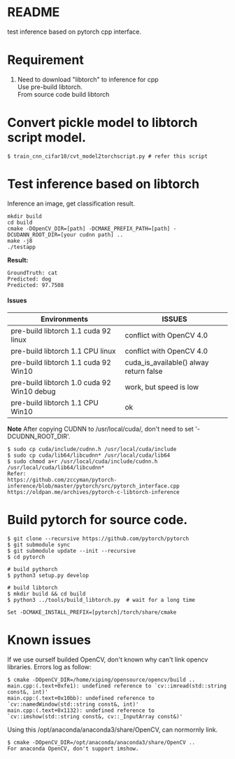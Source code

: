 # README
test inference based on pytorch cpp interface.

# Requirement
1. Need to download "libtorch" to inference for cpp <br>
	Use pre-build libtorch. 	<br>
	From source code build libtorch 	<br>

# Convert pickle model to libtorch script model.

	$ train_cnn_cifar10/cvt_model2torchscript.py # refer this script

# Test inference based on libtorch
Inference an image, get classification result.

	mkdir build
	cd build
	cmake -DOpenCV_DIR=[path] -DCMAKE_PREFIX_PATH=[path] -DCUDANN_ROOT_DIR=[your cudnn path] ..
	make -j8
	./testapp

**Result:**

	GroundTruth: cat
	Predicted: dog
	Predicted: 97.7508
	
#### Issues

| Environments | ISSUES |
| -------------------------------------      | ------------------------ |
| pre-build libtorch 1.1 cuda 92 linux       | conflict with OpenCV 4.0 |
| pre-build libtorch 1.1 CPU linux           | conflict with OpenCV 4.0 |
| pre-build libtorch 1.1 cuda 92 Win10       | cuda_is_available() alway return false |
| pre-build libtorch 1.0 cuda 92 Win10 debug | work, but speed is low |
| pre-build libtorch 1.1 CPU Win10           | ok |


**Note** After copying CUDNN to /usr/local/cuda/, don't need to set '-DCUDNN_ROOT_DIR'.

	$ sudo cp cuda/include/cudnn.h /usr/local/cuda/include
	$ sudo cp cuda/lib64/libcudnn* /usr/local/cuda/lib64
	$ sudo chmod a+r /usr/local/cuda/include/cudnn.h /usr/local/cuda/lib64/libcudnn*
	Refer:
	https://github.com/zccyman/pytorch-inference/blob/master/pytorch/src/pytorch_interface.cpp
	https://oldpan.me/archives/pytorch-c-libtorch-inference

# Build pytorch for source code.

	$ git clone --recursive https://github.com/pytorch/pytorch
	$ git submodule sync
	$ git submodule update --init --recursive
	$ cd pytorch

	# build pythorch
	$ python3 setup.py develop

	# build libtorch
	$ mkdir build && cd build
	$ python3 ../tools/build_libtorch.py  # wait for a long time

	Set -DCMAKE_INSTALL_PREFIX=[pytorch]/torch/share/cmake

# Known issues
If we use ourself builded OpenCV, don't known why can't link opencv libraries. Errors log as follow: <br>

	$ cmake -DOpenCV_DIR=/home/xiping/opensource/opencv/build ..
	main.cpp:(.text+0xfe1): undefined reference to `cv::imread(std::string const&, int)'
	main.cpp:(.text+0x10bb): undefined reference to `cv::namedWindow(std::string const&, int)'
	main.cpp:(.text+0x1132): undefined reference to `cv::imshow(std::string const&, cv::_InputArray const&)'

Using this /opt/anaconda/anaconda3/share/OpenCV, can normornly link. <br>

	$ cmake -DOpenCV_DIR=/opt/anaconda/anaconda3/share/OpenCV ..
	For anaconda OpenCV, don't support imshow.

